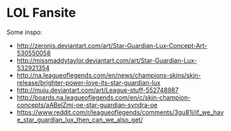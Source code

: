 LOL Fansite
=====================================

Some inspo:
* http://zeronis.deviantart.com/art/Star-Guardian-Lux-Concept-Art-530550058
* http://missmaddytaylor.deviantart.com/art/Star-Guardian-Lux-532921354
* http://na.leagueoflegends.com/en/news/champions-skins/skin-release/brighter-power-love-its-star-guardian-lux
* http://muju.deviantart.com/art/League-stuff-552748987
* http://boards.na.leagueoflegends.com/en/c/skin-champion-concepts/aABelZmj-oe-star-guardian-syndra-oe
* https://www.reddit.com/r/leagueoflegends/comments/3gu81j/if_we_have_star_guardian_lux_then_can_we_also_get/


